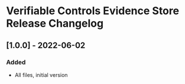 # Verifiable Controls Evidence Store Release Changelog

## [1.0.0] - 2022-06-02

### Added

- All files, initial version
